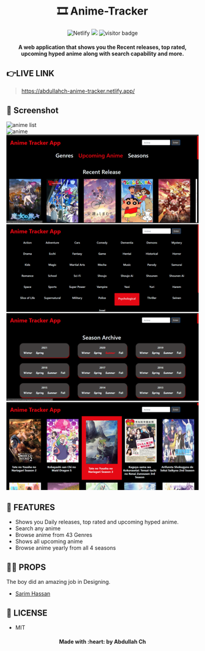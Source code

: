 <div align="center">
	<h1 align="center">🎞 Anime-Tracker</h1>
	<img alt="Netlify" src="https://img.shields.io/netlify/ef6bec37-0c07-4470-9a0f-7bccafc8aaba?logo=covid-19&logoColor=blue">
	<img src="https://img.shields.io/github/license/mashape/apistatus.svg?style=flat-square">
	<img src="https://visitor-badge.glitch.me/badge?page_id=abdullah-ch.Anime-Tracker-Web-App" alt="visitor badge"/>
</div>
<h4 align="center">A web application that shows you the  Recent releases, top rated, upcoming hyped anime along with search capability and more.</h4>
 
 
## 👉LIVE LINK
>https://abdullahch-anime-tracker.netlify.app/
 
## 🎩 Screenshot
<div>
  <img src="src\Components\anime1.PNG" alt="anime list">
  <br>
  <img src="src\Components\anime2.PNG" alt="anime">
  <br>
  <img src="src\Components\anime3.png" alt="anime">

  <br>
  <img src="src\Components\anime4.png" alt="anime">

  <br>
<img src="src\Components\anime5.png" alt="anime">
<br>
<img src="src\Components\anime6.png" alt="anime">
<br>
</div>


## 🚀 FEATURES

- Shows you Daily releases, top rated and upcoming hyped anime.
- Search any anime
- Browse anime from 43 Genres
- Shows all upcoming anime
- Browse anime yearly from all 4 seasons

## 🙌🏻 PROPS


The boy did an amazing job in Designing.

- [Sarim Hassan](https://github.com/sarim-dev)



## 🔑 LICENSE

- MIT

<h4 align="center">Made with :heart: by Abdullah Ch</h4>
